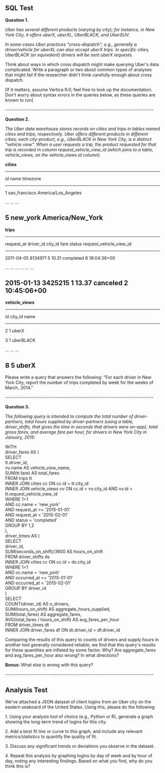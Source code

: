 ## SQL Test

**Question 1.**

*Uber has several different products (varying by city); for instance, in
New York City, it offers uberX, uberXL, UberBLACK, and UberSUV.*

*In some cases Uber practices "cross-dispatch"; e.g., generally a
driver/vehicle for uberXL can also accept uberX trips. In specific
cities, UberBLACK (or equivalent) drivers will be sent uberX requests.*

Think about ways in which cross dispatch might make querying Uber's data
complicated. Write a paragraph or two about common types of analyses
that might fail if the researcher didn't think carefully enough about
cross dispatch.

\[If it matters, assume Vertica 9.0; feel free to look up the
documentation. Don't worry about syntax errors in the queries below, as
these queries are known to run\]

\-\-\-\-\-\-\-\-\-\-\-\-\-\-\-\-\-\-\-\-\-\-\-\-\-\-\-\-\-\-\-\-\-\-\-\-\-\-\-\-\-\-\-\-\-\-\-\-\-\-\-\-\-\-\-\-\-\-\-\-\-\-\-\-\-\-\-\-\-\-\-\-\-\--

**Question 2.**

*The Uber data warehouse stores records on cities and trips in tables
named cities and trips, respectively. Uber offers different products in
different cities; each city-product, e.g., UberBLACK in New York City,
is a distinct "vehicle view". When a user requests a trip, the product
requested for that trip is recorded in column request_vehicle_view_id
(which joins to a table, vehicle_views, on the vehicle_views.id
column).*

**cities**

  ------------------------------------------------------------------------
  id        name                      timezone
  --------- ------------------------- ------------------------------------
  1         san_francisco             America/Los_Angeles

  \...      \...                      \...

  5         new_york                  America/New_York
  ------------------------------------------------------------------------

**trips**

  ----------------------------------------------------------------------------------------
  request_at           driver_id   city_id   fare    status      request_vehicle_view_id
  -------------------- ----------- --------- ------- ----------- -------------------------
  2011-04-05           8134971     5         10.31   completed   8
  18:04:36+00                                                    

  \...                 \...        \...      \...    \...        \...

  2015-01-13           3425215     1         13.37   canceled    2
  10:45:06+00                                                    
  ----------------------------------------------------------------------------------------

**vehicle_views**

  ------------------------------------------------------------------------
  id               city_id                  name
  ---------------- ------------------------ ------------------------------
  2                1                        uberX

  3                1                        uberBLACK

  \...             \...                     \...

  8                5                        uberX
  ------------------------------------------------------------------------

Please write a query that answers the following: "For each driver in New
York City, report the number of trips completed by week for the weeks of
March, 2014."

\-\-\-\-\-\-\-\-\-\-\-\-\-\-\-\-\-\-\-\-\-\-\-\-\-\-\-\-\-\-\-\-\-\-\-\-\-\-\-\-\-\-\-\-\-\-\-\-\-\-\-\-\-\-\-\-\-\-\-\-\-\-\-\-\-\-\-\-\-\-\-\-\-\--

**Question 3.**

*The following query is intended to compute the total number of
driver-partners, total hours supplied by driver-partners (using a table,
driver_shifts, that gives the time in seconds that drivers were on-app),
total gross fares, and average fare per hour, for drivers in New York
City in January, 2015:*

WITH\
driver_fares AS (\
SELECT\
tt.driver_id,\
vv.name AS vehicle_view_name,\
SUM(tt.fare) AS total_fares\
FROM trips tt\
INNER JOIN cities cc ON cc.id = tt.city_id\
INNER JOIN vehicle_views vv ON cc.id = vv.city_id AND vv.id =
tt.request_vehicle_view_id\
WHERE 1=1\
AND cc.name = \'new_york\'\
AND request_at \>= \'2015-01-01\'\
AND request_at \< \'2015-02-01\'\
AND status = \'completed\'\
GROUP BY 1,2\
),\
driver_times AS (\
SELECT\
driver_id,\
SUM(seconds_on_shift)/3600 AS hours_on_shift\
FROM driver_shifts ds\
INNER JOIN cities cc ON cc.id = ds.city_id\
WHERE 1=1\
AND cc.name = \'new_york\'\
AND occurred_at \>= \'2015-01-01\'\
AND occurred_at \< \'2015-02-01\'\
GROUP BY driver_id\
)\
SELECT\
COUNT(driver_id) AS n_drivers,\
SUM(hours_on_shift) AS aggregate_hours_supplied,\
SUM(total_fares) AS aggregate_fares,\
AVG(total_fares / hours_on_shift) AS avg_fares_per_hour\
FROM driver_times dt\
INNER JOIN driver_fares df ON dt.driver_id = df.driver_id

Comparing the results of this query to counts of drivers and supply
hours in another tool generally considered reliable, we find that this
query's results for these quantities are inflated by some factor. Why?
Are aggregate_fares and avg_fares_per_hour also wrong? In what
directions?

**Bonus:** What else is wrong with this query?

\-\-\-\-\-\-\-\-\-\-\-\-\-\-\-\-\-\-\-\-\-\-\-\-\-\-\-\-\-\-\-\-\-\-\-\-\-\-\-\-\-\-\-\-\-\-\-\-\-\-\-\-\-\-\-\-\-\-\-\-\-\-\-\-\-\-\-\-\-\-\-\-\-\--

## Analysis Test

We've attached a JSON dataset of client logins from an Uber city on the
eastern seaboard of the United States. Using this, please do the
following:

1\. Using your analysis tool of choice (e.g., Python or R), generate a
graph showing the long-term trend of logins for this city.

2\. Add a best fit line or curve to this graph, and include any relevant
metrics/statistics to quantify the quality of fit.

3\. Discuss any significant trends or deviations you observe in the
dataset.

4\. Repeat this analysis by graphing logins by day of week and by hour
of day, noting any interesting findings. Based on what you find, why do
you think this is?
